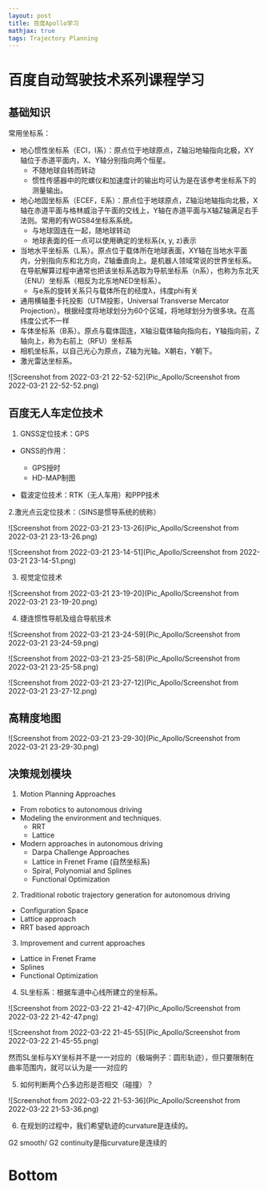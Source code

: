 ```yaml
---
layout: post
title: 百度Apollo学习
mathjax: true
tags: Trajectory Planning
---
```




# 百度自动驾驶技术系列课程学习

## 基础知识

常用坐标系：

- 地心惯性坐标系（ECI，I系）：原点位于地球原点，Z轴沿地轴指向北极，XY轴位于赤道平面内，X、Y轴分别指向两个恒星。
  - 不随地球自转而转动
  - 惯性传感器中的陀螺仪和加速度计的输出均可认为是在该参考坐标系下的测量输出。
- 地心地固坐标系（ECEF，E系）：原点位于地球原点，Z轴沿地轴指向北极，X轴在赤道平面与格林威治子午面的交线上，Y轴在赤道平面与X轴Z轴满足右手法则。常用的有WGS84坐标系系统。
  - 与地球固连在一起，随地球转动
  - 地球表面的任一点可以使用确定的坐标系(x, y, z)表示
- 当地水平坐标系（L系）。原点位于载体所在地球表面，XY轴在当地水平面内，分别指向东和北方向，Z轴垂直向上。是机器人领域常说的世界坐标系。在导航解算过程中通常也把该坐标系选取为导航坐标系（n系），也称为东北天（ENU）坐标系（相反为北东地NED坐标系）。
  - 与e系的旋转关系只与载体所在的经度λ，纬度phi有关
- 通用横轴墨卡托投影（UTM投影，Universal Transverse Mercator Projection）。根据经度将地球划分为60个区域，将地球划分为很多块。在高纬度公式不一样
- 车体坐标系（B系）。原点与载体固连，X轴沿载体轴向指向右，Y轴指向前，Z轴向上，称为右前上（RFU）坐标系
- 相机坐标系，以自己光心为原点，Z轴为光轴。X朝右，Y朝下。
- 激光雷达坐标系。

![Screenshot from 2022-03-21 22-52-52](Pic_Apollo/Screenshot from 2022-03-21 22-52-52.png)



## 百度无人车定位技术

1. GNSS定位技术：GPS

- GNSS的作用：
  - GPS授时
  - HD-MAP制图

- 载波定位技术：RTK（无人车用）和PPP技术

2.激光点云定位技术：（SINS是惯导系统的统称）

![Screenshot from 2022-03-21 23-13-26](Pic_Apollo/Screenshot from 2022-03-21 23-13-26.png)

![Screenshot from 2022-03-21 23-14-51](Pic_Apollo/Screenshot from 2022-03-21 23-14-51.png)

3. 视觉定位技术

![Screenshot from 2022-03-21 23-19-20](Pic_Apollo/Screenshot from 2022-03-21 23-19-20.png)

4. 捷连惯性导航及组合导航技术

![Screenshot from 2022-03-21 23-24-59](Pic_Apollo/Screenshot from 2022-03-21 23-24-59.png)

![Screenshot from 2022-03-21 23-25-58](Pic_Apollo/Screenshot from 2022-03-21 23-25-58.png)

![Screenshot from 2022-03-21 23-27-12](Pic_Apollo/Screenshot from 2022-03-21 23-27-12.png)

## 高精度地图

![Screenshot from 2022-03-21 23-29-30](Pic_Apollo/Screenshot from 2022-03-21 23-29-30.png)



## 决策规划模块

1. Motion Planning Approaches

- From robotics to autonomous driving
- Modeling the environment and techniques.
  - RRT
  - Lattice
- Modern approaches in autonomous driving
  - Darpa Challenge Approaches
  - Lattice in Frenet Frame (自然坐标系)
  - Spiral, Polynomial and Splines
  - Functional Optimization

2. Traditional robotic trajectory generation for autonomous driving

- Configuration Space
- Lattice approach
- RRT based approach

3. Improvement and current approaches

- Lattice in Frenet Frame
- Splines
- Functional Optimization

4. SL坐标系：根据车道中心线所建立的坐标系。

![Screenshot from 2022-03-22 21-42-47](Pic_Apollo/Screenshot from 2022-03-22 21-42-47.png)

![Screenshot from 2022-03-22 21-45-55](Pic_Apollo/Screenshot from 2022-03-22 21-45-55.png)

然而SL坐标与XY坐标并不是一一对应的（极端例子：圆形轨迹），但只要限制在曲率范围内，就可以认为是一一对应的

5. 如何判断两个凸多边形是否相交（碰撞）？

![Screenshot from 2022-03-22 21-53-36](Pic_Apollo/Screenshot from 2022-03-22 21-53-36.png)

6. 在规划的过程中，我们希望轨迹的curvature是连续的。

G2 smooth/ G2 continuity是指curvature是连续的







# Bottom

